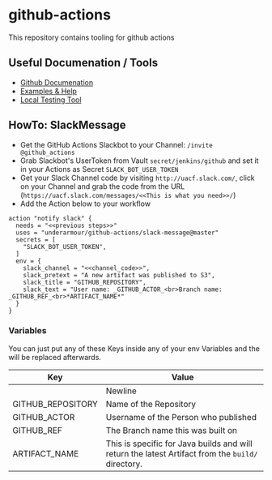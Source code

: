 # github-actions

This repository contains tooling for github actions

## Useful Documenation / Tools

- [Github Documenation](https://developer.github.com/actions/)
- [Examples & Help](https://github.com/sdras/awesome-actions)
- [Local Testing Tool](https://github.com/nektos/act)

## HowTo: SlackMessage

* Get the GitHub Actions Slackbot to your Channel: `/invite @github_actions`
* Grab Slackbot's UserToken from Vault `secret/jenkins/github` and set it in your Actions as Secret `SLACK_BOT_USER_TOKEN`
* Get your Slack Channel code by visiting `http://uacf.slack.com/`, click on your Channel and grab the code from the URL (`https://uacf.slack.com/messages/<<This is what you need>>/`)
* Add the Action below to your workflow
```
action "notify slack" {
  needs = "<<previous steps>>"
  uses = "underarmour/github-actions/slack-message@master"
  secrets = [
    "SLACK_BOT_USER_TOKEN",
  ]
  env = {
    slack_channel = "<<channel_code>>",
    slack_pretext = "A new artifact was published to S3",
    slack_title = "GITHUB_REPOSITORY",
    slack_text = "User name: _GITHUB_ACTOR_<br>Branch name: _GITHUB_REF_<br>*ARTIFACT_NAME*"
  }
}
```

### Variables
You can just put any of these Keys inside any of your env Variables and the will be replaced afterwards.

Key | Value
------------ | -------------
<br> | Newline
GITHUB_REPOSITORY | Name of the Repository
GITHUB_ACTOR | Username of the Person who published
GITHUB_REF | The Branch name this was built on
ARTIFACT_NAME | This is specific for Java builds and will return the latest Artifact from the `build/` directory. 
